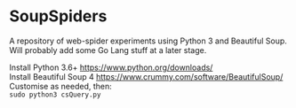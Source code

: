 # SoupSpiders
A repository of web-spider experiments using Python 3 and Beautiful Soup. Will probably add some Go Lang stuff at a later stage.

Install Python 3.6+ https://www.python.org/downloads/<br>
Install Beautiful Soup 4 https://www.crummy.com/software/BeautifulSoup/<br>
Customise as needed, then:<br>
`sudo python3 csQuery.py`
